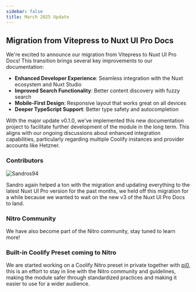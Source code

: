 ```yaml
---
sidebar: false
title: March 2025 Update
---
```


## Migration from Vitepress to Nuxt UI Pro Docs

We're excited to announce our migration from Vitepress to Nuxt UI Pro Docs! This transition brings several key improvements to our documentation:

- **Enhanced Developer Experience**: Seamless integration with the Nuxt ecosystem and Nuxt Studio
- **Improved Search Functionality**: Better content discovery with fuzzy search
- **Mobile-First Design**: Responsive layout that works great on all devices
- **Deeper TypeScript Support**: Better type safety and autocompletion

With the major update v0.1.0, we've implemented this new documentation project to facilitate further development of the module in the long term. This aligns with our ongoing discussions about enhanced integration capabilities, particularly regarding multiple Coolify instances and provider accounts like Hetzner.

### Contributors

![Sandros94](/img/sandros94.png)

Sandro again helped a ton with the migration and updating everything to the latest Nuxt UI Pro version for the past months, we held off this migration for a while because we wanted to wait on the new v3 of the Nuxt UI Pro Docs to land.

### Nitro Community

We have also become part of the Nitro community, stay tuned to learn more!

### Built-in Coolify Preset coming to Nitro

We are started working on a Coolify Nitro preset in private together with [pi0](https://github.com/pi0), this is an effort to stay in line with the Nitro community and guidelines, making the module safer through standardized practices and making it easier to use for a wider audience.


